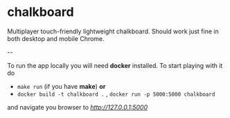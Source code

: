 # chalkboard

Multiplayer touch-friendly lightweight chalkboard.
Should work just fine in both desktop and mobile Chrome. 

--

To run the app locally you will need **docker** installed.
To start playing with it do 
* `make run` (if you have **make**) **or** 
* `docker build -t chalkboard .` , `docker run -p 5000:5000 chalkboard` 

and navigate you browser to *http://127.0.0.1:5000*
